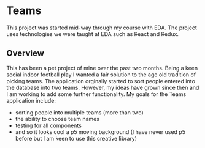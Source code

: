 # Teams

This project was started mid-way through my course with EDA. The project uses technologies we were taught at EDA such as React and Redux.

## Overview

This has been a pet project of mine over the past two months. Being a keen social indoor football play I wanted a fair solution to the age old tradition of picking teams. The application orginally started to sort people entered into the database into two teams. However, my ideas have grown since then and I am working to add some further functionality. My goals for the Teams application include:
- sorting people into multiple teams (more than two)
- the ability to choose team names
- testing for all components
- and so it looks cool a p5 moving background (I have never used p5 before but I am keen to use this creative library)



